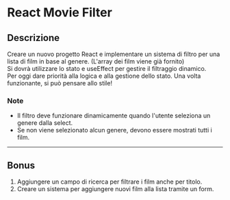 # React Movie Filter

## Descrizione
Creare un nuovo progetto React e implementare un sistema di filtro per una lista di film in base al genere. (L'array dei film viene già fornito) <br>
Si dovrà utilizzare lo stato e useEffect per gestire il filtraggio dinamico. <br>
Per oggi dare priorità alla logica e alla gestione dello stato. Una volta funzionante, si può pensare allo stile!

### Note
- Il filtro deve funzionare dinamicamente quando l'utente seleziona un genere dalla select.
- Se non viene selezionato alcun genere, devono essere mostrati tutti i film.

---
## Bonus
1. Aggiungere un campo di ricerca per filtrare i film anche per titolo.
2. Creare un sistema per aggiungere nuovi film alla lista tramite un form.
